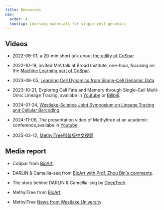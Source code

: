 ```yaml
---
title: Resources
nav:
  order: 4
  tooltip: Learning materials for single-cell genomics
---
```


## Videos

- 2022-06-01, a 20-min short talk about [the utility of CoSpar](https://www.youtube.com/watch?v=HrDQpW3kJFo)

- 2022-10-19, invited MIA talk at Broad Institute, one-hour, focusing on the [Machine Learning part of CoSpar](https://www.youtube.com/watch?v=rYzQUYPPNlU).

- 2023-08-05, [Learning Cell Dynamics from Single-Cell Genomic Data](https://www.koushare.com/video/videodetail/63476)

- 2023-10-21, Exploring Cell Fate and Memory through Single-Cell Multi-Omic Lineage Tracing, availabe in [Youtube](https://www.youtube.com/watch?v=TywIb_4cPk8) or [Bilibili](https://www.bilibili.com/video/BV1sw411F7hd/?spm_id_from=333.999.0.0&vd_source=88ba2b3e0a84657ca67330d8cba9e18f).

- 2024-01-24, [Westlake-Science Joint Symposium on Lineage Tracing and Cellular Barcoding](https://live.vhall.com/v3/lives/watch/947369085)

- 2024-11-06, The presentation video of Methyltree at an academic conference,availabe in [Youtube](https://www.youtube.com/watch?v=lDAuj-LEIHs)

- 2025-03-12, [MethylTree科普版中文视频](https://video-mediaxbase.xdplus.cn/media/xdkb/media/202503/12/5baea644e19e00389c2e61fd.mp4)

## Media report

- CoSpar from [BioArt](https://mp.weixin.qq.com/s/qwkJXSG8bkJDcIEH87Prbw).

- DARLIN & Camellia-seq from [BioArt with Prof. Zhou Bin's comments](https://mp.weixin.qq.com/s/GatRkUhPXYpSb2MAxArrzQ). 

- The story behind DARLIN & Camellia-seq by [DeepTech](https://mp.weixin.qq.com/s/MvbXwctyKg_0eA5zYb0fwg).

- MethylTree from [BioArt](https://mp.weixin.qq.com/s/CHSVPGjG-WFkupSbAyRibg).

- MethylTree [News from Westlake University](https://www.westlake.edu.cn/news_events/westlakenews/academics/202501/t20250117_52456.shtml)
